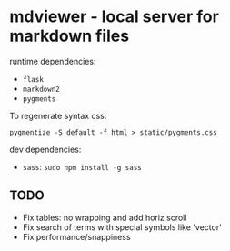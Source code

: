 # mdviewer - local server for markdown files

runtime dependencies:

- `flask`
- `markdown2`
- `pygments`

To regenerate syntax css:

```
pygmentize -S default -f html > static/pygments.css
```

dev dependencies:

- `sass`: `sudo npm install -g sass`

## TODO

- Fix tables: no wrapping and add horiz scroll
- Fix search of terms with special symbols like 'vector<int>'
- Fix performance/snappiness


